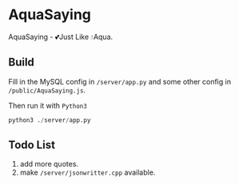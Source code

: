 # AquaSaying
 AquaSaying - 💕Just Like 💧Aqua.

## Build

Fill in the MySQL config in `/server/app.py` and some other config in `/public/AquaSaying.js`.

Then run it with `Python3`

```py
python3 ./server/app.py
```

## Todo List

1. add more quotes.
2. make `/server/jsonwritter.cpp` available.
